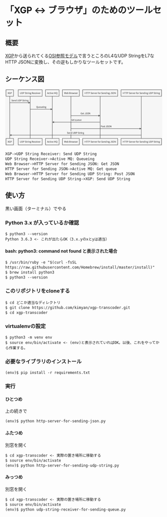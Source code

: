 「XGP <-> ブラウザ」のためのツールセット
===

## 概要

[XGP](https://link.springer.com/article/10.1007/s10015-010-0857-9)から送られてくる[OSI参照モデル](https://qiita.com/tatsuya4150/items/474b60beed0c04d5d999)で言うところのL4なUDP StringをL7なHTTP JSONに変換し、その逆もしかりなツールセットです。

## シーケンス図

![Sequence image](20180104_sequence.png)

```sequence
XGP->UDP String Receiver: Send UDP String
UDP String Receiver->Active MQ: Queueing
Web Browser->HTTP Server for Sending JSON: Get JSON
HTTP Server for Sending JSON->Active MQ: Get queue
Web Browser->HTTP Server for Sending UDP String: Post JSON
HTTP Server for Sending UDP String->XGP: Send UDP String
```

## 使い方

黒い画面（ターミナル）でやる

### Python 3.x が入っているか確認

```
$ python3 --version
Python 3.6.3 <- これが出たらOK（3.x.yのxとyは適当）
```

#### bash: python3: command not found と表示された場合

```
$ /usr/bin/ruby -e "$(curl -fsSL https://raw.githubusercontent.com/Homebrew/install/master/install)"
$ brew install python3
$ python3 --version
```

### このリポジトリをcloneする

```
$ cd どこか適当なディレクトリ
$ git clone https://github.com/kimyan/xgp-transcoder.git
$ cd xgp-transcoder
```

### virtualenvの設定

```
$ python3 -m venv env
$ source env/bin/activate <- (env)と表示されていればOK。以後、これをやってから作業する。
```

### 必要なライブラリのインストール

```
(env)$ pip install -r requirements.txt
```

### 実行

#### ひとつめ

上の続きで

```
(env)$ python http-server-for-sending-json.py
```

#### ふたつめ

別窓を開く

```
$ cd xgp-transcoder <- 実際の置き場所に移動する
$ source env/bin/activate
(env)$ python http-server-for-sending-udp-string.py
```

#### みっつめ

別窓を開く

```
$ cd xgp-transcoder <- 実際の置き場所に移動する
$ source env/bin/activate
(env)$ python udp-string-receiver-for-sending-queue.py
```



